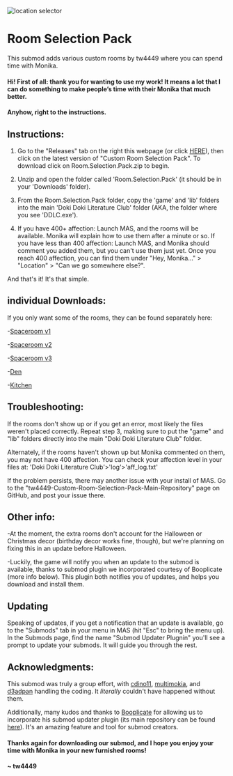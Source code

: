 ![location selector](https://cdn.discordapp.com/attachments/732733575715094570/755135408291184750/Room_Selection_Pack.jpg)
# Room Selection Pack
This submod adds various custom rooms by tw4449 where you can spend time with Monika.

#### Hi! First of all: thank you for wanting to use my work! It means a lot that I can do something to make people’s time with their Monika that much better.

#### Anyhow, right to the instructions. 

## Instructions:

1. Go to the "Releases" tab on the right this webpage (or click [HERE](https://github.com/tw4449/tw4449-Location-Selector-Main-Repository/releases)), then click on the latest version of "Custom Room Selection Pack". To download click on Room.Selection.Pack.zip to begin.

2. Unzip and open the folder called 'Room.Selection.Pack' (it should be in your 'Downloads' folder).

3. From the Room.Selection.Pack folder, copy the 'game' and 'lib' folders into the main 
   'Doki Doki Literature Club' folder (AKA, the folder where you see 'DDLC.exe').

4. If you have 400+ affection: Launch MAS, and the rooms will be available. Monika will explain how to use them after a minute or so. If you have less than 400 affection: Launch MAS, and Monika should comment you added them, but you can't use them just yet. Once you reach 400 affection, you can find them under "Hey, Monika..." > "Location" > "Can we go somewhere else?".

And that's it! It's that simple.


## individual  Downloads:

If you only want some of the rooms, they can be found separately here:

-[Spaceroom v1](https://github.com/tw4449/Custom-Room-Furnished-Spaceroom-V1)

-[Spaceroom v2](https://github.com/tw4449/Custom-Room-Furnished-Spaceroom-V2)

-[Spaceroom v3](https://github.com/tw4449/Custom-Room-Furnished-Spaceroom-V3)

-[Den](https://github.com/tw4449/Custom-Room-Den)

-[Kitchen](https://github.com/tw4449/Custom-Room-Kitchen)

## Troubleshooting:

If the rooms don't show up or if you get an error, most likely the files weren't placed correctly. Repeat step 3, making sure 
   to put the "game" and "lib" folders directly into the main "Doki Doki Literature Club" folder.
   
Alternately, if the rooms haven't shown up but Monika commented on them, you may not have 400 affection. You can check your 
   affection level in your files at: 'Doki Doki Literature Club'>'log'>'aff_log.txt'
   
If the problem persists, there may another issue with your install of MAS. Go to the "tw4449-Custom-Room-Selection-Pack-Main-Repository" 
   page on GitHub, and post your issue there.


## Other info:

-At the moment, the extra rooms don't account for the Halloween or Christmas decor (birthday decor works fine, 
   though), but we're planning on fixing this in an update before Halloween.
   
-Luckily, the game will notify you when an update to the submod is available, thanks to submod plugin we 
   incorporated courtesy of Booplicate (more info below). This plugin both notifies you of updates, and helps 
   you download and install them.

## Updating

Speaking of updates, if you get a notification that an update is available, go to the "Submods" tab in your menu in MAS 
(hit "Esc" to bring the menu up). In the Submods page, find the name "Submod Updater Plugnin" you'll see a prompt to update your submods. It will 
guide you through the rest.

## Acknowledgments:

This submod was truly a group effort, with 
[cdino11](https://github.com/cdino11), [multimokia](https://github.com/multimokia), and [d3adpan](https://github.com/d3adpan) handling the coding. It *literally* couldn't have happened without them.

Additionally, many kudos and thanks to [Booplicate](https://github.com/Booplicate) for allowing us to incorporate his submod updater plugin (its main repository can be found [here](https://github.com/Booplicate/MAS-Submods-SubmodUpdaterPlugin)). It's an amazing feature and tool for submod creators.

#### Thanks again for downloading our submod, and I hope you enjoy your time with Monika in your new furnished rooms!

#### ~ tw4449
